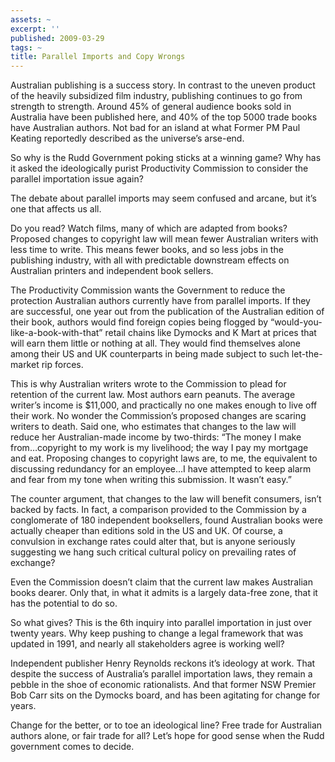 ```yaml
---
assets: ~
excerpt: ''
published: 2009-03-29
tags: ~
title: Parallel Imports and Copy Wrongs
---
```

Australian publishing is a success story. In contrast to the uneven
product of the heavily subsidized film industry, publishing continues to
go from strength to strength. Around 45% of general audience books sold
in Australia have been published here, and 40% of the top 5000 trade
books have Australian authors. Not bad for an island at what Former PM
Paul Keating reportedly described as the universe’s arse-end.

So why is the Rudd Government poking sticks at a winning game? Why has
it asked the ideologically purist Productivity Commission to consider
the parallel importation issue again?

The debate about parallel imports may seem confused and arcane, but it’s
one that affects us all.

Do you read? Watch films, many of which are adapted from books? Proposed
changes to copyright law will mean fewer Australian writers with less
time to write. This means fewer books, and so less jobs in the
publishing industry, with all with predictable downstream effects on
Australian printers and independent book sellers.

The Productivity Commission wants the Government to reduce the
protection Australian authors currently have from parallel imports. If
they are successful, one year out from the publication of the Australian
edition of their book, authors would find foreign copies being flogged
by “would-you-like-a-book-with-that” retail chains like Dymocks and K
Mart at prices that will earn them little or nothing at all. They would
find themselves alone among their US and UK counterparts in being made
subject to such let-the-market rip forces.

This is why Australian writers wrote to the Commission to plead for
retention of the current law. Most authors earn peanuts. The average
writer’s income is $11,000, and practically no one makes enough to live
off their work. No wonder the Commission’s proposed changes are scaring
writers to death. Said one, who estimates that changes to the law will
reduce her Australian-made income by two-thirds: “The money I make
from…copyright to my work is my livelihood; the way I pay my mortgage
and eat. Proposing changes to copyright laws are, to me, the equivalent
to discussing redundancy for an employee…I have attempted to keep alarm
and fear from my tone when writing this submission. It wasn’t easy.”

The counter argument, that changes to the law will benefit consumers,
isn’t backed by facts. In fact, a comparison provided to the Commission
by a conglomerate of 180 independent booksellers, found Australian books
were actually cheaper than editions sold in the US and UK. Of course, a
convulsion in exchange rates could alter that, but is anyone seriously
suggesting we hang such critical cultural policy on prevailing rates of
exchange?

Even the Commission doesn’t claim that the current law makes Australian
books dearer. Only that, in what it admits is a largely data-free zone,
that it has the potential to do so.

So what gives? This is the 6th inquiry into parallel importation in just
over twenty years. Why keep pushing to change a legal framework that was
updated in 1991, and nearly all stakeholders agree is working well?

Independent publisher Henry Reynolds reckons it’s ideology at work. That
despite the success of Australia’s parallel importation laws, they
remain a pebble in the shoe of economic rationalists. And that former
NSW Premier Bob Carr sits on the Dymocks board, and has been agitating
for change for years.

Change for the better, or to toe an ideological line? Free trade for
Australian authors alone, or fair trade for all? Let’s hope for good
sense when the Rudd government comes to decide.